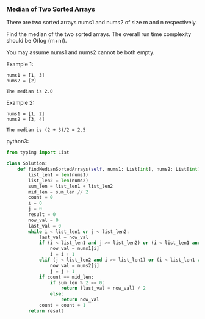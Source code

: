 ### Median of Two Sorted Arrays

There are two sorted arrays nums1 and nums2 of size m and n respectively.

Find the median of the two sorted arrays. The overall run time complexity should be O(log (m+n)).

You may assume nums1 and nums2 cannot be both empty.

Example 1:

```
nums1 = [1, 3]
nums2 = [2]

The median is 2.0
```

Example 2:

```
nums1 = [1, 2]
nums2 = [3, 4]

The median is (2 + 3)/2 = 2.5
```



python3:

```python
from typing import List

class Solution:
    def findMedianSortedArrays(self, nums1: List[int], nums2: List[int]) -> float:
        list_len1 = len(nums1)
        list_len2 = len(nums2)
        sum_len = list_len1 + list_len2
        mid_len = sum_len // 2
        count = 0
        i = 0
        j = 0
        result = 0
        now_val = 0
        last_val = 0
        while i < list_len1 or j < list_len2:
            last_val = now_val
            if (i < list_len1 and j >= list_len2) or (i < list_len1 and j < list_len2 and nums1[i] <= nums2[j]):
                now_val = nums1[i]
                i = i + 1
            elif (j < list_len2 and i >= list_len1) or (i < list_len1 and j < list_len2 and nums1[i] > nums2[j]):
                now_val = nums2[j]
                j = j + 1
            if count == mid_len:
                if sum_len % 2 == 0:
                    return (last_val + now_val) / 2
                else:
                    return now_val
            count = count + 1
        return result
```

